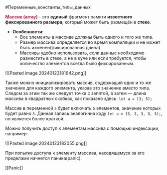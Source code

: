 #Переменные_константы_типы_данных 

<span style="color:crimson;"><b>Массив (array)</b></span> - это **единый** фрагмент памяти **известного фиксированного размера**, который может быть размещён в **стеке**.

- **Особенности**:
  - Все элементы в массиве должны быть одного и того же типа.
  - Размер массива определяется во время компиляции и не может быть изменен(фиксированная длина).
  - Массивы удобно использовать, если данные необходимо разместить в стеке, а не в куче или если требуется, чтобы количество элементов всегда было фиксированным.

![[Pasted image 20240123181642.png]]
 
 Также можно инициализировать массив, содержащий одно и то же значение для каждого элемента, указав это значение вместо типа. Следом за этим так же следует точка с запятой, а затем — длина массива в квадратных скобках, как показано здесь: `let a = [3; 5];`
 
Массив в переменной `a` будет включать `5` элементов, значение которых будет равно `3`. Данная запись аналогична коду `let a = [3, 3, 3, 3, 3];`, но является более краткой.

Можно получить доступ к элементам массива с помощью индексации, например:

![[Pasted image 20240123182055.png]]

При попытке доступа к элементу массива, находящемуся за его пределами начнется паника(panic).

[[Panic]]